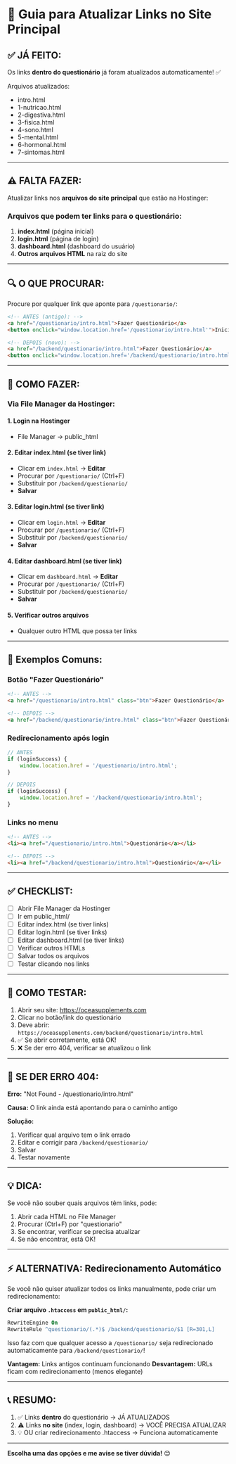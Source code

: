 # 🔗 Guia para Atualizar Links no Site Principal

## ✅ JÁ FEITO:

Os links **dentro do questionário** já foram atualizados automaticamente! ✅

Arquivos atualizados:
- intro.html
- 1-nutricao.html
- 2-digestiva.html
- 3-fisica.html
- 4-sono.html
- 5-mental.html
- 6-hormonal.html
- 7-sintomas.html

---

## ⚠️ FALTA FAZER:

Atualizar links nos **arquivos do site principal** que estão na Hostinger:

### Arquivos que podem ter links para o questionário:

1. **index.html** (página inicial)
2. **login.html** (página de login)
3. **dashboard.html** (dashboard do usuário)
4. **Outros arquivos HTML** na raiz do site

---

## 🔍 O QUE PROCURAR:

Procure por qualquer link que aponte para `/questionario/`:

```html
<!-- ANTES (antigo): -->
<a href="/questionario/intro.html">Fazer Questionário</a>
<button onclick="window.location.href='/questionario/intro.html'">Iniciar</button>

<!-- DEPOIS (novo): -->
<a href="/backend/questionario/intro.html">Fazer Questionário</a>
<button onclick="window.location.href='/backend/questionario/intro.html'">Iniciar</button>
```

---

## 📝 COMO FAZER:

### Via File Manager da Hostinger:

#### 1. Login na Hostinger
   - File Manager → public_html

#### 2. Editar index.html (se tiver link)
   - Clicar em `index.html` → **Editar**
   - Procurar por `/questionario/` (Ctrl+F)
   - Substituir por `/backend/questionario/`
   - **Salvar**

#### 3. Editar login.html (se tiver link)
   - Clicar em `login.html` → **Editar**
   - Procurar por `/questionario/` (Ctrl+F)
   - Substituir por `/backend/questionario/`
   - **Salvar**

#### 4. Editar dashboard.html (se tiver link)
   - Clicar em `dashboard.html` → **Editar**
   - Procurar por `/questionario/` (Ctrl+F)
   - Substituir por `/backend/questionario/`
   - **Salvar**

#### 5. Verificar outros arquivos
   - Qualquer outro HTML que possa ter links

---

## 🎯 Exemplos Comuns:

### Botão "Fazer Questionário"
```html
<!-- ANTES -->
<a href="/questionario/intro.html" class="btn">Fazer Questionário</a>

<!-- DEPOIS -->
<a href="/backend/questionario/intro.html" class="btn">Fazer Questionário</a>
```

### Redirecionamento após login
```javascript
// ANTES
if (loginSuccess) {
    window.location.href = '/questionario/intro.html';
}

// DEPOIS
if (loginSuccess) {
    window.location.href = '/backend/questionario/intro.html';
}
```

### Links no menu
```html
<!-- ANTES -->
<li><a href="/questionario/intro.html">Questionário</a></li>

<!-- DEPOIS -->
<li><a href="/backend/questionario/intro.html">Questionário</a></li>
```

---

## ✅ CHECKLIST:

- [ ] Abrir File Manager da Hostinger
- [ ] Ir em public_html/
- [ ] Editar index.html (se tiver links)
- [ ] Editar login.html (se tiver links)
- [ ] Editar dashboard.html (se tiver links)
- [ ] Verificar outros HTMLs
- [ ] Salvar todos os arquivos
- [ ] Testar clicando nos links

---

## 🧪 COMO TESTAR:

1. Abrir seu site: https://oceasupplements.com
2. Clicar no botão/link do questionário
3. Deve abrir: `https://oceasupplements.com/backend/questionario/intro.html`
4. ✅ Se abrir corretamente, está OK!
5. ❌ Se der erro 404, verificar se atualizou o link

---

## 🚨 SE DER ERRO 404:

**Erro:** "Not Found - /questionario/intro.html"

**Causa:** O link ainda está apontando para o caminho antigo

**Solução:**
1. Verificar qual arquivo tem o link errado
2. Editar e corrigir para `/backend/questionario/`
3. Salvar
4. Testar novamente

---

## 💡 DICA:

Se você não souber quais arquivos têm links, pode:

1. Abrir cada HTML no File Manager
2. Procurar (Ctrl+F) por "questionario"
3. Se encontrar, verificar se precisa atualizar
4. Se não encontrar, está OK!

---

## ⚡ ALTERNATIVA: Redirecionamento Automático

Se você não quiser atualizar todos os links manualmente, pode criar um redirecionamento:

**Criar arquivo `.htaccess` em `public_html/`:**

```apache
RewriteEngine On
RewriteRule ^questionario/(.*)$ /backend/questionario/$1 [R=301,L]
```

Isso faz com que qualquer acesso a `/questionario/` seja redirecionado automaticamente para `/backend/questionario/`!

**Vantagem:** Links antigos continuam funcionando
**Desvantagem:** URLs ficam com redirecionamento (menos elegante)

---

## 📞 RESUMO:

1. ✅ Links **dentro** do questionário → JÁ ATUALIZADOS
2. ⚠️ Links **no site** (index, login, dashboard) → VOCÊ PRECISA ATUALIZAR
3. 💡 OU criar redirecionamento .htaccess → Funciona automaticamente

---

**Escolha uma das opções e me avise se tiver dúvida!** 😊
